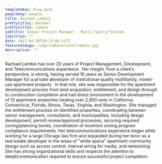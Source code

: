 ```yaml
---
templateKey: blog-post
peoplekey: people
title: Rachael Lambie
prettytitle1: Rachael
prettytitle2: Lambie
jobtitle: Senior Project Manager - Multi-family/Telecom
jobtitle2: ""
date: 2021-04-30T19:13:04.517Z
featuredimage: /img/redbarnrachellambie.jpg
description: ""
---
```

Rachael Lambie has over 20 years of Project Management, Development, and Telecommunications experience.  Her insight, from a client’s perspective, is strong, having served 16 years as Senior Development Manager for a private developer of institutional-quality multifamily, mixed-use apartment projects.  In that role, she was responsible for the apartment development process from land acquisition, entitlement, and design through to construction completion and had direct involvement in the development of 13 apartment properties totaling over 2,900 units in California, Connecticut, Florida, Illinois, Texas, Virginia, and Washington. She managed the entitlement process on identified properties, coordinating between senior management, consultants, and municipalities, including design development, permit review/approval processes, securing required zoning/planning bonds, coordination of incentive zoning program compliance requirements. Her telecommunications experience began while working for a large Chicago law firm and expanded during her tenor as a real estate developer in the areas of "white space" apartment community design such as access control, internal wiring for media, and networking.  She has strong organizational skills and respects the attention to detail/communication required to ensure successful project completion.